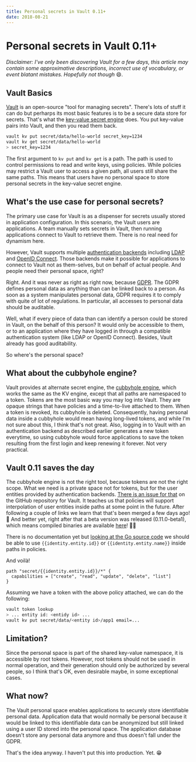 ```yaml
---
title: Personal secrets in Vault 0.11+
date: 2018-08-21
---
```


# Personal secrets in Vault 0.11+

*Disclaimer: I've only been discovering Vault for a few days, this article may contain some approximative descriptions, incorrect use of vocabulary, or event blatant mistakes. Hopefully not though* 😄.


## Vault Basics

[Vault](https://www.vaultproject.io/) is an open-source "tool for managing secrets". There's lots of stuff it can do but perharps its most basic features is to be a secure data store for secrets. That's what the [key-value secret engine](https://www.vaultproject.io/docs/secrets/kv/index.html) does. You put key-value pairs into Vault, and then you read them back.

```sh
vault kv put secret/data/hello-world secret_key=1234
vault kv get secret/data/hello-world
> secret_key=1234
```

The first argument to `kv put` and `kv get` is a path. The path is used to control permissions to read and write keys, using policies. While policies may restrict a Vault user to access a given path, all users still share the same paths. This means that users have no personal space to store personal secrets in the key-value secret engine.


## What's the use case for personal secrets?

The primary use case for Vault is as a dispenser for secrets usually stored in application configuration. In this scenario, the Vault users are applications. A team manually sets secrets in Vault, then running applications connect to Vault to retrieve them. There is no real need for dynamism here. 

However, Vault supports multiple [authentication backends](https://www.vaultproject.io/docs/concepts/auth.html) including [LDAP](https://www.vaultproject.io/docs/auth/ldap.html) and [OpenID Connect](https://www.vaultproject.io/docs/auth/jwt.html). Those backends make it possible for applications to connect to Vault not as them-selves, but on behalf of actual people. And people need their personal space, right?

Right. And it was never as right as right now, because [GDPR](https://en.wikipedia.org/wiki/General_Data_Protection_Regulation). The GDPR defines personal data as anything than can be linked back to a person. As soon as a system manipulates personal data, GDPR requires it to comply with quite of lot of regulations. In particular, all accesses to personal data should be auditable.

Well, what if every piece of data than can identify a person could be stored in Vault, on the behalf of this person? It would only be accessible to them, or to an application where they have logged in through a compatible authentication system (like LDAP or OpenID Connect). Besides, Vault already has good auditability.

So where's the personal space?


## What about the cubbyhole engine?

Vault provides at alternate secret engine, the [cubbyhole engine](https://www.vaultproject.io/docs/secrets/cubbyhole/index.html), which works the same as the KV engine, except that all paths are namespaced to a token. Tokens are the most basic way you may log into Vault. They are opaque strings that have policies and a time-to-live attached to them. When a token is revoked, its cubbyhole is deleted. Consequently, having personal data inside a cubbyhole would mean having long-lived tokens, and while I'm not sure about this, I think that's not great. Also, logging in to Vault with an authentication backend as described earlier generates a new token everytime, so using cubbyhole would force applications to save the token resulting from the first login and keep renewing it forever. Not very practical.


## Vault 0.11 saves the day

The cubbyhole engine is not the right tool, because tokens are not the right scope. What we need is a private space not for tokens, but for the user entities provided by authentication backends. [There is an issue for that](https://github.com/hashicorp/vault/issues/3229) on the GitHub repository for Vault. It teaches us that policies will support interpolation of user entities inside paths at some point in the future. After following a couple of links we learn that that's been merged a few days ago! 🎉 And better yet, right after that a beta version was released (0.11.0-beta1), which means compiled binaries are available [here](https://releases.hashicorp.com/vault/)! 🎉🎉

There is no documentation yet but [looking at the Go source code](https://github.com/hashicorp/vault/pull/4994/files#diff-0f0052448a554a075a8140ca1a0d7598R190) we should be able to use `{{identity.entity.id}}` or `{{identity.entity.name}}` inside paths in policies.

And voilà!

```hcl
path "secret/{{identity.entity.id}}/*" {
  capabilities = ["create", "read", "update", "delete", "list"]
}
```

Assuming we have a token with the above policy attached, we can do the following:

```sh
vault token lookup
> ... entity id: <entidy id> ...
vault kv put secret/data/<entity id>/app1 email=...
```


## Limitation?

Since the personal space is part of the shared key-value namespace, it is accessible by root tokens. However, root tokens should not be used in normal operation, and their generation should only be authorized by several people, so I think that's OK, even desirable maybe, in some exceptional cases.


## What now?

The Vault personal space enables applications to securely store identifiable personal data. Application data that would normally be personal because it would be linked to this identifiable data can be anonymized but still linked using a user ID stored into the personal space. The application database doesn't store any personal data anymore and thus doesn't fall under the GDPR.

That's the idea anyway. I haven't put this into production. Yet. 😁
